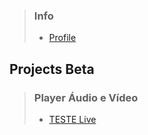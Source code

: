 

> ### Info
> - [Profile](https://fcasfs-of.cloud-fs.net/info-profile/)


## **Projects Beta**

> ### Player Áudio e Vídeo
> - [TESTE Live](https://fcasfs-of.cloud-fs.net/TECH-Free/)


